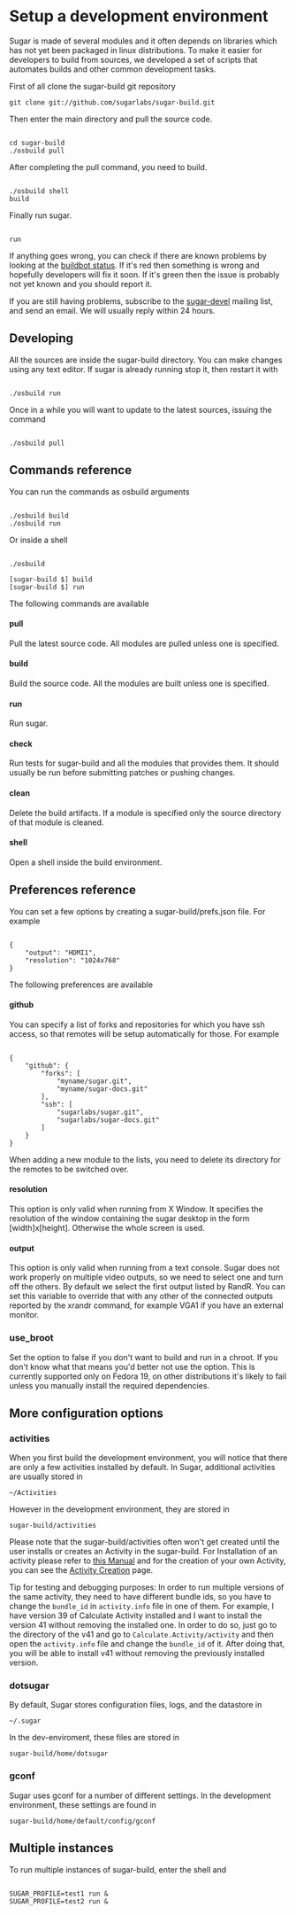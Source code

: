 Setup a development environment
===============================

Sugar is made of several modules and it often depends on libraries which has not
yet been packaged in linux distributions. To make it easier for developers to
build from sources, we developed a set of scripts that automates builds and
other common development tasks.

First of all clone the sugar-build git repository

    git clone git://github.com/sugarlabs/sugar-build.git

Then enter the main directory and pull the source code. 

<pre><code language='sh'>
cd sugar-build
./osbuild pull
</code></pre>

After completing the pull command, you need to build.

<pre><code language='sh'>
./osbuild shell
build
</code></pre>

Finally run sugar.

<pre><code language='sh'>
run
</code></pre>

If anything goes wrong, you can check if there are known problems by looking
at the
[buildbot status](http://buildbot.sugarlabs.org/waterfall). If it's red
then something is wrong and hopefully developers will fix it soon. If it's
green then the issue is probably not yet known and you should report it.

If you are still having problems, subscribe to the 
[sugar-devel](http://lists.sugarlabs.org/listinfo/sugar-devel) mailing list,
and send an email. We will usually reply within 24 hours.

Developing
----------

All the sources are inside the sugar-build directory. You can make
changes using any text editor. If sugar is already running stop it, then
restart it with

<pre><code language='sh'>
./osbuild run
</code></pre>

Once in a while you will want to update to the latest sources, issuing the
command

<pre><code language='sh'>
./osbuild pull
</code></pre>


Commands reference
------------------

You can run the commands as osbuild arguments

<pre><code language='sh'>
./osbuild build
./osbuild run
</code></pre>

Or inside a shell

<pre><code language='sh'>
./osbuild

[sugar-build $] build
[sugar-build $] run
</code></pre>

The following commands are available

#### pull

Pull the latest source code. All modules are pulled unless one is
specified.

#### build

Build the source code. All the modules are built unless one is
specified.

#### run

Run sugar.

#### check

Run tests for sugar-build and all the modules that provides them. It
should usually be run before submitting patches or pushing changes.

#### clean

Delete the build artifacts. If a module is specified only the source
directory of that module is cleaned.

#### shell

Open a shell inside the build environment.


Preferences reference
---------------------

You can set a few options by creating a sugar-build/prefs.json file. For
example

<pre><code language='json'>
{
    "output": "HDMI1",
    "resolution": "1024x768"
}
</code></pre>

The following preferences are available

#### github

You can specify a list of forks and repositories for which you have ssh access,
so that remotes will be setup automatically for those. For example

<pre><code language='json'>
{
    "github": {
        "forks": [
            "myname/sugar.git",
            "myname/sugar-docs.git"
        ],
        "ssh": [
            "sugarlabs/sugar.git",
            "sugarlabs/sugar-docs.git"
        ]
    }
}
</code></pre>

When adding a new module to the lists, you need to delete its directory for
the remotes to be switched over.

#### resolution

This option is only valid when running from X Window. It specifies
the resolution of the window containing the sugar desktop in the
form \[width\]x\[height\]. Otherwise the whole screen is used.

#### output

This option is only valid when running from a text console. Sugar
does not work properly on multiple video outputs, so we need to
select one and turn off the others. By default we select the first
output listed by RandR. You can set this variable to override that
with any other of the connected outputs reported by the xrandr
command, for example VGA1 if you have an external monitor.

### use_broot

Set the option to false if you don't want to build and run in a chroot. If
you don't know what that means you'd better not use the option. This is
currently supported only on Fedora 19, on other distributions it's likely
to fail unless you manually install the required dependencies.

More configuration options
--------------------------

### activities

When you first build the development environment, you will notice that there
are only a few activities installed by default. In Sugar, additional
activities are usually stored in <pre><code
language='sh'>~/Activities</code></pre>
However in the development environment, they are stored in <pre><code
language='sh'>sugar-build/activities</code></pre>
Please note that the sugar-build/activities  often won't get created 
until the user installs or creates an Activity in the sugar-build.
For Installation of an activity please refer to 
[this Manual](http://laptop.org/8.2.0/manual/Sugar_InstallingActivities.html) 
and for the creation of your own Activity, 
you can see the [Activity Creation](http://developer.sugarlabs.org/activity.md.html) page.

Tip for testing and debugging purposes: In order to run multiple versions of the same activity, they need to have different bundle ids, so you have to change the `bundle_id` in `activity.info` file in one of them. For example, I have version 39 of Calculate Activity installed and I want to install the version 41 without removing the installed one. In order to do so, just go to the directory of the v41 and go to 
`Calculate.Activity/activity` and then open the `activity.info` file and change the `bundle_id` of it. After doing that, you will be able to install v41 without removing the previously installed version.

### dotsugar

By default, Sugar stores configuration files, logs, and the datastore
in <pre><code language='sh'>~/.sugar</code></pre>
In the dev-enviroment, these files are stored in <pre><code
language='sh'>sugar-build/home/dotsugar</code></pre>

### gconf

Sugar uses gconf for a number of different settings. In the
development environment, these settings are found in <pre><code
language='sh'>sugar-build/home/default/config/gconf</code></pre>

Multiple instances
------------------

To run multiple instances of sugar-build, enter the shell and

<pre><code language='sh'>
SUGAR_PROFILE=test1 run &
SUGAR_PROFILE=test2 run &
</code></pre>
